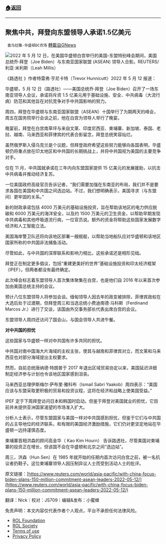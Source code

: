 ###  [:house:返回](README.md)
---


## 聚焦中共，拜登向东盟领导人承诺1.5亿美元
` 喜马拉雅-华盛顿DC农场` [轉載自GNews](https://gnews.org/zh-hans/2520896/)

![](https://assets.gnews.org/wp-content/uploads/2022/05/图片1-132.png)2022 年 5 月 12 日，在美国华盛顿白宫举行的美国-东盟特别峰会期间，美国总统乔·拜登（Joe Biden）与东南亚国家联盟 (ASEAN) 领导人合影。REUTERS/利亚·米利斯（Leah Millis）
 
《路透社 》作者特雷弗·亨尼卡特（Trevor Hunnicutt）2022 年 5 月 12 报道：
 
华盛顿，5 月 12 日（路透社）——美国总统乔·拜登（Joe Biden）召开了一场东南亚领导人会议，承诺将斥资 1.5 亿美元用于基础设施、安全、中共病毒（大流行病）防范和其他旨在对抗竞争对手中共国影响的努力。
 
周四，拜登在华盛顿与东南亚国家联盟（ASEAN）十国举行了为期两天的峰会，周五在国务院举行会谈之前，他在白宫为领导人举行了晚宴。
 
晚宴前，拜登在白宫南草坪与来自文莱、印度尼西亚、柬埔寨、新加坡、泰国、老挝、越南、马来西亚和菲律宾的代表合影留念，拜登总统笑容灿烂。
 
虽然俄罗斯入侵乌克兰是个议题，但拜登政府希望这些努力能够向各国表明，华盛顿仍将重点放在印太地区和中共国的长期挑战上，并将中共国视为美国的主要竞争对手。
 
仅在 11 月，中共国就承诺在三年内向东盟国家提供 15 亿美元的发展援助，以抗击中共病毒并推动经济复苏。
 
一位美国政府高级官员告诉记者，“我们需要加强在东南亚的布局，我们并不是要求各国在美国和中共国之间选边站。不过，我们想明确表示，美国寻求（与东盟间）更牢固的关系。”
 
新的财政承诺包括 4000 万美元的基础设施投资，旨在帮助该地区的电力供应脱碳和 6000 万美元的海洋安全，以及约 1500 万美元的卫生资金，以帮助早期发现中共病毒和其他呼吸道流行病，一位官员说。额外的资金将帮助这些国家发展数字经济和人工智能立法。
 
美国海岸警卫队还将向该地区部署一艘舰艇，以帮助当地船队应对华盛顿和该地区国家所称的中共国非法捕鱼活动。
 
尽管如此，与中共国的深厚联系和影响力相比，这些承诺还是相形见绌。
 
拜登正在制定更多倡议，包括“重建更美好的世界”基础设施投资和印太经济框架（IPEF）。但两者都没有最终确定。
 
此次峰会标志着东盟领导人首次集体聚集在白宫，也是他们自 2016 年以来首次参加由美国总统主持的会议。
 
预计八位东盟领导人将参加会谈。缅甸领导人因去年的政变被排除，菲律宾政权在大选后处于过渡期，但拜登周三和当选总统小费迪南德·马科斯（Ferdinand Marcos Jr.）进行了交谈，该国由外交事务部长代表出席白宫的会议。
 
东盟领导人周四还访问了国会山，与国会领导人共进午餐。
 
**对中共国的担忧**
 
这些国家与华盛顿一样对中共国有许多共同的担忧。
 
中共国对南中国海大片海域的主权主张，使其与越南和菲律宾对立，而文莱和马来西亚也对部分海域提出主权要求。
 
然而，自前总统唐纳德·特朗普于 2017 年退出区域贸易协定以来，美国延迟详细制定经济参与计划也令该地区国家感到沮丧。
 
马来西亚总理伊斯梅尔·萨布里·雅科布（Ismail Sabri Yaakob）周四表示：“美国应该与东盟采取更积极的贸易和投资议程，这将在经济和战略上使美国受益。”
 
IPEF 定于下周拜登访问日本和韩国时启动。但鉴于拜登对美国就业的担忧，它目前并未提供亚洲国家渴望的市场准入扩大。
 
分析人士表示，尽管东盟国家与美国一样对中共国感到担忧，但鉴于它们与中共国的占主导地位的经济联系，和有限的美国经济激励措施，它们仍对更坚定地站在华盛顿一边持谨慎态度。
 
柬埔寨首相洪森的顾问高金华（ Kao Kim Hourn） 告诉路透社，尽管美国对柬埔寨的投资正在增长，但该国不会在华盛顿和北京之间“选边站”。
 
周三，洪森（Hun Sen）在 1985 年就开始的任期内首次访问白宫之前，被一名抗议者扔鞋子。这位柬埔寨领导人因压制异议人士而受到活动人士的批评。
 
原文链接：[https://www.reuters.com/world/asia-pacific/with-china-focus-biden-plans-150-million-commitment-asean-leaders-2022-05-12/](https://www.reuters.com/world/asia-pacific/with-china-focus-biden-plans-150-million-commitment-asean-leaders-2022-05-12/)
 
翻译：Nick｜校对：JS709｜编辑&发布：小蜜蜂

免责声明：本文内容仅代表作者个人观点，平台不承担任何法律风险。
  
- [ROL Foundation](https://rolfoundation.org/)
- [ROL Society](https://rolsociety.org/)
- [Terms of use](https://gnews.org/terms-of-use-3/)
- [Privacy Policy](https://gnews.org/privacy-policy/)
